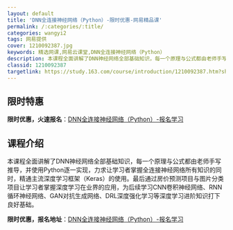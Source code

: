 ```yaml
---
layout: default
title: 'DNN全连接神经网络（Python）-限时优惠-网易精品课'
permalink: /:categories/:title/
categories: wangyi2
tags: 网易提供
cover: 1210092387.jpg
keywords: 精选网课,网易云课堂,DNN全连接神经网络（Python）
description: 本课程全面讲解了DNN神经网络全部基础知识，每一个原理与公式都由老师手写推导，并使用Python逐一实现，力求让学习者掌
classid: 1210092387
targetlink: https://study.163.com/course/introduction/1210092387.htm?share=1&shareId=1025206652&utm_campaign=share&utm_medium=iphoneShare&utm_source=&utm_u=1025206652
---
```


## 限时特惠

**限时优惠，火速报名**：[DNN全连接神经网络（Python）-报名学习](https://study.163.com/course/introduction/1210092387.htm?share=1&shareId=1025206652&utm_campaign=share&utm_medium=iphoneShare&utm_source=&utm_u=1025206652)

## 课程介绍

本课程全面讲解了DNN神经网络全部基础知识，每一个原理与公式都由老师手写推导，并使用Python逐一实现，力求让学习者掌握全连接神经网络所有知识的同时，精通主流深度学习框架（Keras）的使用。最后通过房价预测项目与图片分类项目让学习者掌握深度学习在业界的应用，为后续学习CNN卷积神经网络、RNN循环神经网络、GAN对抗生成网络、DRL深度强化学习等深度学习进阶知识打下良好基础。

**限时优惠，报名地址**：[DNN全连接神经网络（Python）-报名学习](https://study.163.com/course/introduction/1210092387.htm?share=1&shareId=1025206652&utm_campaign=share&utm_medium=iphoneShare&utm_source=&utm_u=1025206652)

